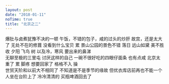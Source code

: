 ```yaml
---
layout: post
date: "2018-01-11"
noTime: true
title: "北京之二"
---
```

爆肚与卤煮犹豫不决的一顿
午饭，不错的包子，咸的过头的炒肝
故宫，还是太大了
无处不在的修葺
没看到什么宝贝
累
景山公园的景色不错
落日
远山如黛
美不胜收
夕阳
飞鸟
树
以及冷，寒风
要出来的鼻涕
<br>
无聊至极的三里屯
讨厌这样的自己
一碗不很好吃的四眼仔面条
也有点咸
北京太重了
累
脚疼
想要回家了
格格不入
操
<br>
世贸天阶和以前大不相同了
不知道是不是季节的缘故
但优衣库店前再也不能一个人坐在台阶上了
冷冷清清的
买瓶啤酒回去了